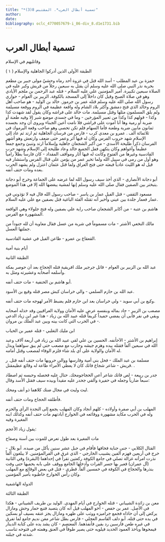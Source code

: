 ```yaml
---
title: "*تسمية أبطال العرب*. المقتبس 8(3)"
author: 
date: 
bibliography: oclc_4770057679-i_86-div_8.d1e1731.bib
---
```




#  تسمية أبطال العرب 


 وقاتليهم في الإسلام 

 (  ١  ) الطبقة الأولى الذين أدركوا الجاهلية والإسلام 

 حمزة بن عبد المطلب - أسد الله قتل في غزوة  أحد  رماه وحشيٌ مولى جبير بن مطعم بحربة نذر النبي صلى الله عليه وسلم أن يقتل به  سبعين  رجلاً من قريش وكبر عليه في الصلاة  سبعين  تكبيرة. أمير المؤمنين علي عليه السلام - قتله عبد الرحمن بن ملجم الأيادي وهو في صلاة الصبح وقيل كان داخلاً إلى المسجد بالكوفة. الزبير بن العوام - حواري رسول الله صلى الله عليه وسلم قتله عمر بن جرموز. خالد بن الوليد - هو صاحب أهل الروم وخالد الذي فتح دمشق وأكثر بلاد الشام وله واقعة عظيمة في الروم ووقعة مسيلمة ولم يلق المسلمون مثلها وقتل مسيلمة. مات خالد على فراشه وكان يقول لقد شهدت كذا وكذا - قولهم كذا وكذا من تعبير المؤرخين - وما في جسدي موضع شبر إلا وفيه طعنة أو ضربة أو رمية وها أنا أموت على فراشي فلا نامت أعين الجبناء ويروى أن وجد بجسده  ثمانون  مابين ضربة وطعنة فأما السهام فلم تكن تحصى وهو صاحب وقعة اليرموك في  ثلاثمائة  ألف  . عمرو بن معدي كرب - فارس من فرسان الجاهلية ثم ارتد ثم عاد إلى الإسلام شهد حروب الفرس وكان له فيها أثر وعمر حتى ضعف وارتعش وهو أشهر الفرسان ذكراً طليحة الأسدي - من أكبر الشجعان جاهلية وإسلاماً ارتد وتنبئ وجمع جمعاً عظيماً وأغواهم وكان يتكهن ففل الجميع خالد وعاد طليحة إلى الإسلام وشهد حرب القادسية وغيرها من الفتوح وكانت له فيها آثار ومواقف المقداد - كان فارساً بطلاً رامياً وهو أول من رمى في سبيل الله ولما تخير عمر من يؤمن على قتال الفرس واستشار فيه قيل له هو الليث عادياً فبعثه حتى فتح العراق ولما قتل عثمان اعتزل ولم يشهد الحرب بعده ومات حتف أنفه. 

 أبو دجانة الأنصاري - الذي أخذ سيف رسول الله لما عرضه على الجماعة وخرج أبو دجانة يتبختر بين الصفين فقال صلى الله عليه وسلم إنها لمشية يبغضها الله إلا في هذا الموضع. 

 مسعود الثقفي - قتل الفيل   عمار بن ياسر - صاحب رسول الله قال فيه لا تؤذوني في عمار فعمار جلدة بين عيني وأخبر أنه تقتله الفئة الباغية قتل بصفين مع علي عليه السلام. 

 هاشم بن عتبة - من أكابر الشجعان صاحب راية علي بصفين وله فتح جلولاء وهي الواقعة المشهورة مع الفرس. 

 مالك النخعي الأشتر - مات مسموماً في شربة من عسل فقال معاوية أن لله جنوداً من جملتها العسل. 

 القعقاع بن عمرو - طاعن الفيل في عشية القادسية. 

 أيام بنية أمية 

 الطبقة الثانية 

 عبد الله بن الزبير بن العوام - قاتل جرجير ملك افريقية قتله الحجاج بعد أن حوصر بمكة وأسلمه أصحابه وعشيرته ومثل به. 

 أبو هاشم بن الحنفية - مات حتف أنفه. 

 عبد الله بن حازم السلمي - والي خراسان كبش مصر قتله وقيع بن الأسود. 

 وكيع بن أبي سويد - ولي خراسان بعد ابن حازم فلم يضبط الأمر لهوجه مات حتف أنفه. 

 مصعب بن الزبير - جاد بماله وبنفسه عرض عليه الأمان وولاية العراقيين وقد خذله أصحابه وبقي في نفر فأبى أن يمضي حميداً كريماً قتله عبيد الله بن زياد - هذا غير ابن زياد الدعي - في الحرب التي كانت بينه وبين عبد الملك بن مروان. 

 ابن مليك التغلبي - قتله عمير بن الحباب 

 إبراهيم بن الأشتر - الآخأنفه. الحسين بن علي لقي عبيد الله بن زياد في  أربعة آلاف  وعبد الله في  سبعين  ألفاً فقتله بيده وهزم جيشه وحارب مع مصعب حتى لم يبق سواهما وبذل له الأمان والولاية على أي بلد شاء فلزم الوفاء لمصعب وقتل أمامه. 

 مسلمة بن عبد الملك - فحل بني أمية وفارسها ووالي حروبها مات حتف أنفه قتل. ر قريش - شاعر شجاع فاتك كان لا يعطي الأمراء طاعة له وقائع عظيمقتل. . 

 جدر بن ربيعة - لص فاتك شاعر أعي الحجاجومحك. حتال عليه فحصله وحبسه ثم اصطاد سبعاً ضارياً وجعله في حفيرة وألقي جحدر عليه مقيداً وبيده سيف فقتل الأسد   وقال: 

 ليث وليث في مجال ضنك   كلاهما ذو أنف ومحك.  

 فأطلقه الحجاج ومات حتف أنفه. 

 المهلب بن أبي صفرة وأولاده - كلهم أنجاد وكان المهلب يجمع إلى النجدة الرأي والحزم وله في الحرب مكايد مشهورة ووقائعه في الخوارج أبادتهم مات حتف أنفه وكذلك ابنه المغيرة وفيه 

 يقول زياد الأعجم: 

 مات المغيرة بعد طول تعرض   للموت بين أسنة وصفاح  

 القتال الكلابي - جنى جناية فخافها فأقام في جبل  عشر  سنين يأكل من صيده. أبو بلال - خرج في  أربعين  فهزم  ألفين  يشبيب الخارجي - الذي غرق في الفرالمؤمنين. لا يبلغون ألفاً نذرت امرأته غزالة تصلي في جامع الكوفة ركعتين تقرأ في إحداهما (البقرة) وفي الثانية (آل عمران) فعبر بها جسر الفرات وأدخلها الجامع ووقف على بابه يحميها حتى وفت بنذرها والحجاج في الكوفة في  خمسين  ألفاً. قطري - قتل في بعض الوقائع مع المهلب وكان رأس الخوارج خاطبوه بأمير المؤمنين. 

 الدولة الهاشمية 

 الطبقة الثالثة 

 معن بن زائدة الشيباني - قتله الخوارج في أيام المهدي. الوليد بن طريف الشيباني - هكذا في الأصل. عمر بن حفص - أخو المهلب قيل أنه كان يتصيد فتبع حمار وحش ومازال يركض إلى أن حاذاه فجمع جراميزه ووثب على ظهره ومازال يجز عنقه بسيف أو بسكين في يده حتى قتله. أبو دلف القاسم العجلي - فارس بطل شاعر مغن نديم جامع لما تفرق في غيره طعن فارسين رد بفين فأنفذهما. المعتصم - كان يشد يده على كتابة الدينار فيمحوها ويأخذ العمود الحديد فيلويه حتى يصير طوقاً في العنق وهمته في فتوحه تناسب شدته في جبلته. 
